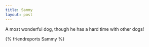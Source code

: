 ```yaml
---
title: Sammy
layout: post
---
```


A most wonderful dog, though he has a hard time with other dogs!

{% friendreports Sammy %}
